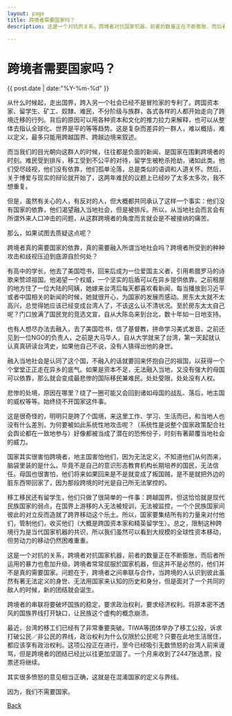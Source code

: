 ```yaml
---
layout: page
title: 跨境者需要国家吗？
description: 这是一个对抗的关系，跨境者对抗国家机器，前者的数量正在不断膨胀，而后者所运用的暴力也愈加升级。跨境者常常屈服於国家机器，但这并不是必然的，他们并不是真的需要国家。问题在于，跨境者之间串联与合作，当跨境的人认识到彼此虽然有著无法定义的身世、无法用国家来认知的历史和身分，但是面对了一个共同的敌人的时候，新的团结就会诞生。

---
```


# 跨境者需要国家吗？

{{ post.date | date:"%Y-%m-%d" }}

从什么时候起，走出国界，跨入另一个社会已经不是冒险家的专利了。跨国资本家、留学生、矿工、奴隸、难民，不分阶级与族群，各式各样的人都开始走向了跨境迁移的行列。背后的原因可以用各种资本和文化的推力拉力来解释，也可以从整体去指认全球化、世界是平的等等趋势。这是复杂而差异的一群人，难以概括，难以定义，最多只能用跨越国界、跨越边境来叙述。

而当我们的目光朝向这群人的时候，往往都是负面的新闻，是国家在围剿跨境者的时刻。难民受到排斥，移工受到不公平的对待，留学生被枪杀抢劫，诸如此类。他们受尽歧视，他们没有依靠，他们孤单沦落，总是类似的语调和人道关怀。然后，关于博爱与现实的辩论就开始了，这两年难民的议题上已经吵了太多太多次，我不想重复。

但是，虽然有关心的人，有反对的人，但大概都共同承认了这样一个事实：他们没有国家的依靠，他们渴望融入当地社会，但是被排斥。所以，从当地社会而言会有所谓外来人口冲击的问题，从这群跨境者的角度而言就会是不被接纳的痛苦。

那么，如果试图去质疑这点呢？

跨境者真的需要国家的依靠，真的需要融入所谓当地社会吗？跨境者所受到的种种攻击和歧视压迫到底源自於何处？

有高中的学长，他去了美国唸书，回来后成为一位爱国主义者，引用希腊罗马的诗歌来赞颂祖国。他渴望一个权威，一个坚实的后盾可以在异乡提供依靠。之前租屋的地方住了一位大陆的阿姨，她嫁来台湾后每天都喜欢看新闻，每当播放到习近平或者中国相关的新闻的时候，她就很开心，为国家的发展而感动。房东太太就不太高兴，总觉得她应该已经变成台湾人了，不该这么认不清状况。至於房东太太自己呢？门口放满了国民党的竞选文宣，自从大陈岛来到台北，数十年如一日地支持。

也有人想尽办法去融入，去了美国唸书，信了基督教，拼命学习美式发音。之前还见到一位NGO的负责人，之前是大马华人，自从大学就来了台湾，第一天起就认认真真研读台湾史，如果他自己不说，没有人猜得出他的身世。

融入当地社会是认同了这个国，不融入的话就要回来怀抱自己的祖国，以获得一个个堂堂正正走在异乡的底气。如果是资本不足，无法融入当地，又没有强大的母国可以依靠，那么就会变成最悲惨的国际移民兼难民。处处受限，处处没有人权。

悲惨的处境，原因在哪里？绕了一圈可能又会回到诸如母国的战乱、落后，地主国的威权等等。始终绕不开国家这件事。

这是很奇怪的，明明只是跨了个国境，来这里工作、学习、生活而已，和当地人也没有什么差別，为何要被如此系统性地攻击呢？（系统性是说整个国家政策配合社会舆论都在一致地参与）好像都被当成了潜在的恐怖份子，时刻有著颠覆当地社会的威力。

国家其实很害怕跨境者，地主国害怕他们，因为无法定义，不知道他们从何而来，脑袋里装的是什么。毕竟不是自己的意识形态教育机构长期培养的国民，无法信任。母国也很害怕，他们将来如果回来是不是就变成了叛国贼，是不是就把外边的脏东西带回家了，因为那段跨境的时光是自己所无法掌控的。

移工移民还有留学生，他们只做了很简单的一件事：跨越国界。但这恰恰就是现代民族国家的弱点，在国界上游移的人无法被规训，无法被监控，一个个民族国家间彼此的对立反而造就了跨界移动这个乐土。所以，国家要集结所有的力量来对付他们，管制他们，收买他们（大概是跨国资本家和精英留学生）。总之，限制这种跨境行为是当代国家机器的共识，所以我们虽然可以看到大规模的全球性资本移动，但劳动力的移动仍然困难重重。

这是一个对抗的关系，跨境者对抗国家机器，前者的数量正在不断膨胀，而后者所运用的暴力也愈加升级。跨境者常常屈服於国家机器，但这并不是必然的，他们并不是真的需要国家。问题在于，跨境者之间串联与合作，当跨境的人认识到彼此虽然有著无法定义的身世、无法用国家来认知的历史和身分，但是面对了一个共同的敌人的时候，新的团结就会诞生。

跨境者的串联将要破坏国族的稳定，要求政治权利，要求经济权利。将原本密不透风的国族界线打开缺口，让民族这个虚构的概念崩溃。

最近，台湾的移工们已经有了非常重要突破。TIWA等团体举办了移工公投，诉求打破公民／非公民的界线，政治权利为什么仅限於公民呢？只要在此地生活居住，都应该享有政治权利。这项公投正在进行，至今已经吸引无数愤怒的台湾人前来谩骂，但是跨境者的团结已经比以往更加坚固了。一个月来收到了2447张选票，投票还将继续。

其实很多愤怒的意见相当正确，这就是在混淆国家的定义与界线。

因为，我们不需要国家。

[Back](index.md)
